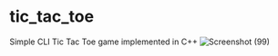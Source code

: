 
# tic_tac_toe
Simple CLI Tic Tac Toe game implemented in C++
![Screenshot (99)](https://user-images.githubusercontent.com/61092127/125313114-8d288b00-e352-11eb-833d-de07802430c2.png)
